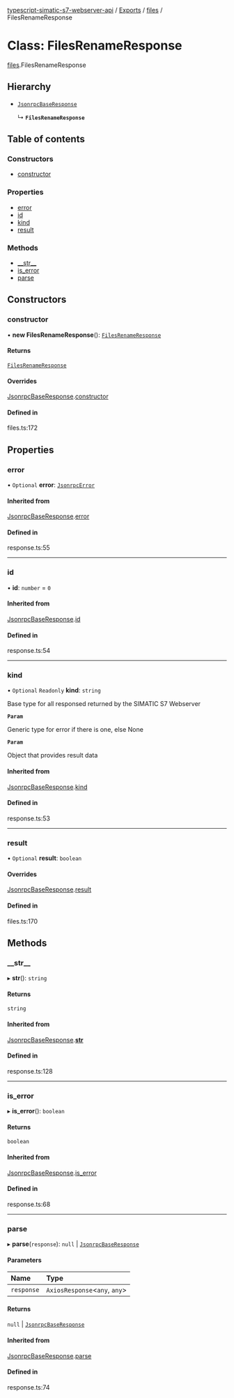 [typescript-simatic-s7-webserver-api](../README.md) / [Exports](../modules.md) / [files](../modules/files.md) / FilesRenameResponse

# Class: FilesRenameResponse

[files](../modules/files.md).FilesRenameResponse

## Hierarchy

- [`JsonrpcBaseResponse`](response.JsonrpcBaseResponse.md)

  ↳ **`FilesRenameResponse`**

## Table of contents

### Constructors

- [constructor](files.FilesRenameResponse.md#constructor)

### Properties

- [error](files.FilesRenameResponse.md#error)
- [id](files.FilesRenameResponse.md#id)
- [kind](files.FilesRenameResponse.md#kind)
- [result](files.FilesRenameResponse.md#result)

### Methods

- [\_\_str\_\_](files.FilesRenameResponse.md#__str__)
- [is\_error](files.FilesRenameResponse.md#is_error)
- [parse](files.FilesRenameResponse.md#parse)

## Constructors

### constructor

• **new FilesRenameResponse**(): [`FilesRenameResponse`](files.FilesRenameResponse.md)

#### Returns

[`FilesRenameResponse`](files.FilesRenameResponse.md)

#### Overrides

[JsonrpcBaseResponse](response.JsonrpcBaseResponse.md).[constructor](response.JsonrpcBaseResponse.md#constructor)

#### Defined in

files.ts:172

## Properties

### error

• `Optional` **error**: [`JsonrpcError`](response.JsonrpcError.md)

#### Inherited from

[JsonrpcBaseResponse](response.JsonrpcBaseResponse.md).[error](response.JsonrpcBaseResponse.md#error)

#### Defined in

response.ts:55

___

### id

• **id**: `number` = `0`

#### Inherited from

[JsonrpcBaseResponse](response.JsonrpcBaseResponse.md).[id](response.JsonrpcBaseResponse.md#id)

#### Defined in

response.ts:54

___

### kind

• `Optional` `Readonly` **kind**: `string`

Base type for all responsed returned by the SIMATIC S7 Webserver

**`Param`**

Generic type for error if there is one, else None

**`Param`**

Object that provides result data

#### Inherited from

[JsonrpcBaseResponse](response.JsonrpcBaseResponse.md).[kind](response.JsonrpcBaseResponse.md#kind)

#### Defined in

response.ts:53

___

### result

• `Optional` **result**: `boolean`

#### Overrides

[JsonrpcBaseResponse](response.JsonrpcBaseResponse.md).[result](response.JsonrpcBaseResponse.md#result)

#### Defined in

files.ts:170

## Methods

### \_\_str\_\_

▸ **__str__**(): `string`

#### Returns

`string`

#### Inherited from

[JsonrpcBaseResponse](response.JsonrpcBaseResponse.md).[__str__](response.JsonrpcBaseResponse.md#__str__)

#### Defined in

response.ts:128

___

### is\_error

▸ **is_error**(): `boolean`

#### Returns

`boolean`

#### Inherited from

[JsonrpcBaseResponse](response.JsonrpcBaseResponse.md).[is_error](response.JsonrpcBaseResponse.md#is_error)

#### Defined in

response.ts:68

___

### parse

▸ **parse**(`response`): ``null`` \| [`JsonrpcBaseResponse`](response.JsonrpcBaseResponse.md)

#### Parameters

| Name | Type |
| :------ | :------ |
| `response` | `AxiosResponse`\<`any`, `any`\> |

#### Returns

``null`` \| [`JsonrpcBaseResponse`](response.JsonrpcBaseResponse.md)

#### Inherited from

[JsonrpcBaseResponse](response.JsonrpcBaseResponse.md).[parse](response.JsonrpcBaseResponse.md#parse)

#### Defined in

response.ts:74
